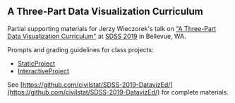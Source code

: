## A Three-Part Data Visualization Curriculum

Partial supporting materials for Jerzy Wieczorek's talk on ["A Three-Part Data Visualization Curriculum"](https://ww2.amstat.org/meetings/sdss/2019/onlineprogram/AbstractDetails.cfm?AbstractID=305078) at [SDSS 2019](https://ww2.amstat.org/meetings/sdss/2019/index.cfm) in Bellevue, WA.

Prompts and grading guidelines for class projects:

* [StaticProject](ThoroughIntro_StaticProject.html)
* [InteractiveProject](ThoroughIntro_InteractiveProject.html)

See [https://github.com/civilstat/SDSS-2019-DatavizEd/](https://github.com/civilstat/SDSS-2019-DatavizEd/) for complete materials.